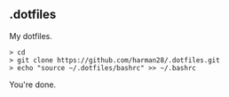 ## .dotfiles

My dotfiles.

```
> cd
> git clone https://github.com/harman28/.dotfiles.git
> echo "source ~/.dotfiles/bashrc" >> ~/.bashrc
```

You're done.